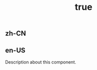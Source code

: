 ﻿---
order: 0
title:
  zh-CN: 水波图
  en-US: Liquid
---

## zh-CN

## en-US

Description about this component.
